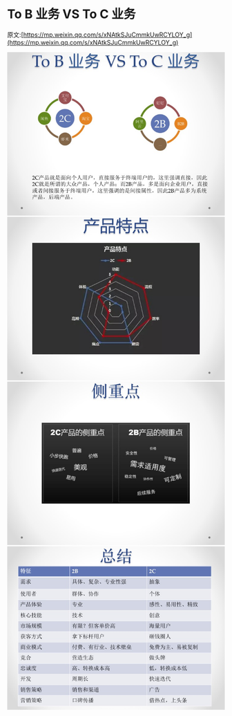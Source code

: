 # To B 业务 VS To C 业务
原文:[https://mp.weixin.qq.com/s/xNAtkSJuCmmkUwRCYLOY_g](https://mp.weixin.qq.com/s/xNAtkSJuCmmkUwRCYLOY_g)

![](2c_2b_1.jpg)
![](2c_2b_2.jpg)
![](2c_2b_3.jpg)
![](2c_2b_4.jpg)